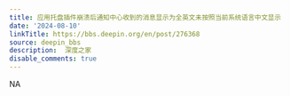 ```yaml
---
title: 应用托盘插件崩溃后通知中心收到的消息显示为全英文未按照当前系统语言中文显示
date: '2024-08-10'
linkTitle: https://bbs.deepin.org/en/post/276368
source: deepin_bbs
description:  深度之家 
disable_comments: true
---
```

NA
